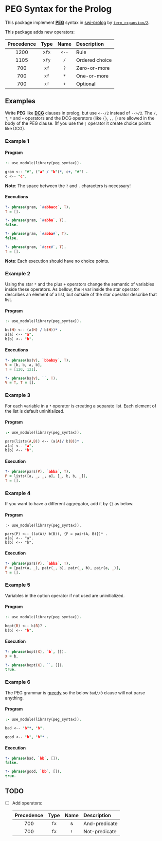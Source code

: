 # PEG Syntax for the Prolog

This package implement **[PEG]** syntax in [swi-prolog] by [`term_expansion/2`].

This package adds new operators:

| Precedence | Type  | Name  | Description    |
|:----------:|:-----:|:-----:|:-------------- |
|    1200    | `xfx` | `<--` | Rule           |
|    1105    | `xfy` |  `/`  | Ordered choice |
|    700     | `xf`  |  `?`  | Zero-or-more   |
|    700     | `xf`  |  `*`  | One-or-more    |
|    700     | `xf`  |  `+`  | Optional       |

## Examples

Write **PEG** like **[DCG]** clauses in prolog, but use `<--/2` instead of `-->/2`. The `/`, `?`, `*` and `+` operators and the DCG operators (like `{}`, `,`, `|`) are allowed in the body of the PEG clause. (If you use the `|` operator it create choice points like DCG).

### Example 1

#### Program

```prolog
:- use_module(library(peg_syntax)).

gram <-- "#", ("a" / "b")*, c+, "#"? .
c <-- "c".
```

**Note**: The space between the `?` and `.` characters is necessary! 

#### Executions

```prolog
?- phrase(gram, `#abbacc`, T).
T = [].

?- phrase(gram, `#abba`, T).
false.

?- phrase(gram, `#abba#`, T).
false.

?- phrase(gram, `#ccc#`, T).
T = [].
```

**Note**: Each execution should have no choice points.

### Example 2

Using the star `*` and the plus `+` operators change the semantic of variables inside these operators. As bellow, the `H` var inside the star operator describes an element of a list, but outside of the star operator describe that list.

#### Program

```prolog
:- use_module(library(peg_syntax)).

bs(H) <-- (a(H) / b(H))* .
a(a) <-- "a".
b(b) <-- "b".
```

#### Executions

```prolog
?- phrase(bs(V), `bbabxy`, T).
V = [b, b, a, b],
T = [120, 121].

?- phrase(bs(V), ``, T).
V = T, T = [].
```


### Example 3

For each variable in a `*` operator is creating a separate list. Each element of the list is default uninitialized.

#### Program
```prolog
:- use_module(library(peg_syntax)).

pars(lists(A,B)) <-- (a(A)/ b(B))* .
a(a) <-- "a".
b(b) <-- "b".
```

#### Execution

```prolog
?- phrase(pars(P), `abba`, T).
P = lists([a, _, _, a], [_, b, b, _]),
T = [].
```

### Example 4

If you want to have a different aggregator, add it by `{}` as below.

#### Program
```
:- use_module(library(peg_syntax)).

pars(P) <-- ((a(A)/ b(B)), {P = pair(A, B)})* .
a(a) <-- "a".
b(b) <-- "b".
```
#### Execution
```prolog
?- phrase(pars(P), `abba`, T).
P = [pair(a, _), pair(_, b), pair(_, b), pair(a, _)],
T = [].

```

### Example 5

Variables in the option operator if not used are uninitialized. 

#### Program
```prolog
:- use_module(library(peg_syntax)).

bopt(B) <-- b(B)? .
b(b) <-- "b".
```
#### Execution
```prolog
?- phrase(bopt(X), `b`, []).
X = b.

?- phrase(bopt(X), ``, []).
true.
```

### Example 6

The PEG grammar is [greedy] so the below `bad//0` clause will not parse anything.

#### Program

```prolog
:- use_module(library(peg_syntax)).

bad <-- "b"*, "b".

good <-- "b", "b"* .
```

#### Execution

```prolog
?- phrase(bad, `bb`, []).
false.

?- phrase(good, `bb`, []).
true.
```


## TODO

 - [ ] Add operators:

    | Precedence | Type | Name | Description   |
    |:----------:|:----:|:----:|:------------- |
    |    700     | `fx` | `&`  | And-predicate |
    |    700     | `fx` | `!`  | Not-predicate |

[PEG]: https://en.wikipedia.org/wiki/Parsing_expression_grammar
[`term_expansion/2`]: https://www.swi-prolog.org/pldoc/doc_for?object=term_expansion/2
[swi-prolog]: https://www.swi-prolog.org/
[DCG]: https://eu.swi-prolog.org/pldoc/man?section=DCG
[greedy]: https://en.wikipedia.org/wiki/Greedy_algorithm
